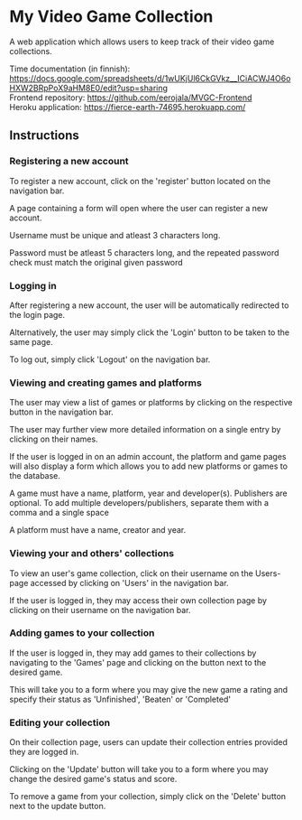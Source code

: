 # My Video Game Collection
A web application which allows users to keep track of their video game collections.

Time documentation (in finnish): https://docs.google.com/spreadsheets/d/1wUKjUl6CkGVkz__ICiACWJ4O6oHXW2BRpPoX9aHM8E0/edit?usp=sharing  
Frontend repository:  https://github.com/eerojala/MVGC-Frontend  
Heroku application: https://fierce-earth-74695.herokuapp.com/  


## Instructions

### Registering a new account
To register a new account, click on the 'register' button located on the navigation bar.  
  
A page containing a form will open where the user can register a new account. 
   
Username must be unique and atleast 3 characters long.  
  
Password must be atleast 5 characters long, and the repeated password check must match the original given password

### Logging in
After registering a new account, the user will be automatically redirected to the login page.  
  
Alternatively, the user may simply click the 'Login' button to be taken to the same page.  

To log out, simply click 'Logout' on the navigation bar.

### Viewing and creating games and platforms
The user may view a list of games or platforms by clicking on the respective button in the navigation bar.  
  
The user may further view more detailed information on a single entry by clicking on their names.  
  
If the user is logged in on an admin account, the platform and game pages will also display a form which allows you to add new platforms or games to the database.  
    
A game must have a name, platform, year and developer(s). Publishers are optional. To add multiple developers/publishers, separate them with a comma and a single space  
  
A platform must have a name, creator and year.  

### Viewing your and others' collections
To view an user's game collection, click on their username on the Users-page accessed by clicking on 'Users' in the navigation bar.
  
If the user is logged in, they may access their own collection page by clicking on their username on the navigation bar.  

### Adding games to your collection
If the user is logged in, they may add games to their collections by navigating to the 'Games' page and clicking on the button next to the desired game.  
  
This will take you to a form where you may give the new game a rating and specify their status as 'Unfinished', 'Beaten' or 'Completed'  
  
### Editing your collection
On their collection page, users can update their collection entries provided they are logged in.  
  
Clicking on the 'Update' button will take you to a form where you may change the desired game's status and score.  
  
To remove a game from your collection, simply click on the 'Delete' button next to the update button.